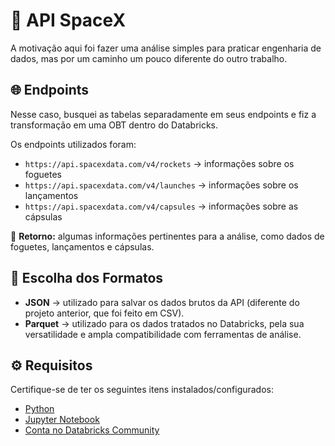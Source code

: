 # 🚀 API SpaceX

A motivação aqui foi fazer uma análise simples para praticar engenharia de dados, mas por um caminho um pouco diferente do outro trabalho.

## 🌐 Endpoints

Nesse caso, busquei as tabelas separadamente em seus endpoints e fiz a transformação em uma OBT dentro do Databricks.  

Os endpoints utilizados foram:

- `https://api.spacexdata.com/v4/rockets` → informações sobre os foguetes  
- `https://api.spacexdata.com/v4/launches` → informações sobre os lançamentos  
- `https://api.spacexdata.com/v4/capsules` → informações sobre as cápsulas  

📌 **Retorno:** algumas informações pertinentes para a análise, como dados de foguetes, lançamentos e cápsulas.

## 📂 Escolha dos Formatos

- **JSON** → utilizado para salvar os dados brutos da API (diferente do projeto anterior, que foi feito em CSV).  
- **Parquet** → utilizado para os dados tratados no Databricks, pela sua versatilidade e ampla compatibilidade com ferramentas de análise.

## ⚙️ Requisitos

Certifique-se de ter os seguintes itens instalados/configurados:

- [Python](https://www.python.org/downloads/)  
- [Jupyter Notebook](https://jupyter.org)  
- [Conta no Databricks Community](https://community.cloud.databricks.com/login.html)
